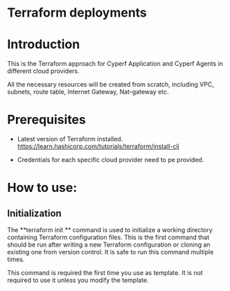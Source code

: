 # Terraform deployments

# Introduction

This is the Terraform approach for Cyperf Application and Cyperf Agents in different cloud providers.

All the necessary resources will be created from scratch, including VPC, subnets, route table, Internet Gateway, Nat-gateway etc.

# Prerequisites

- Latest version of Terraform installed. https://learn.hashicorp.com/tutorials/terraform/install-cli

- Credentials for each specific cloud provider need to pe provided.

# How to use:

## Initialization

The  **terraform init ** command is used to initialize a working directory containing Terraform configuration files. This is the first command that should be run after writing a new Terraform configuration or cloning an existing one from version control. It is safe to run this command multiple times.

This command is required the first time you use as template. It is not required to use it unless you modify the template.

## Deployment

The  **terraform apply**  command executes the actions proposed in a terraform template. All the default deployment variables may be changed.

terraform apply -var=&quot;GCP_CREDENTIALS=gcp-credentials.json&quot;

The -var option must be applied multiple times to use all the required input parameters.

## Template Parameters

The following table lists the parameters for this deployment.

| **Parameter label (name)**                  | **Default**            | **Description**  |
| ----------------------- | ----------------- | ----- |
| GCP_OWNER_TAG  | Requires input | The GCP owner tag name. |
| GCP_PROJECT_NAME            | Requires input   | Specify the GCP project name. |
| GCP_PROJECT_TAG | keysight-gcp-cyperf |The GCP project tag name. |
| GCP_CREDENTIALS   | Requires input   | The GCP credentials json file must be created using the following specifications https://cloud.google.com/iam/docs/creating-managing-service-account-keys. |
| SSH_KEY_PATH   | Requires input   | The GCP public SSH key file path. |
| SSH_USER   | Requires input   | The GCP SSH username. |
| GCP_REGION_NAME      | Requires input       | The GCP region where the deployment will take place. |
| GCP_ZONE_NAME | Requires input | The GCP zone where the deployment will take place. |
| GCP_MGMT_VPC_NETWORK_NAME | Requires input | The GCP management vpc network name for the existing infrastructure. |
| GCP_TEST_VPC_NETWORK_NAME | Requires input | The GCP test vpc network name for the existing infrastructure. |
| GCP_MGMT_SUBNET_NAME | Requires input | The GCP management subnet name for the existing infrastructure. |
| GCP_TEST_SUBNET_NAME | Requires input | The GCP test subnet name for the existing infrastructure. |
| GCP_BROKER_MACHINE_TYPE   | n1-standard-2            | The machine type used for deploying the CyPerf controller proxy. |
| GCP_AGENT_MACHINE_TYPE   | c2-standard-4            | The machine type used for deploying the CyPerf agent. |
| broker_image            | keysight-cyperf-controller-proxy-1-0   | The  CyPerf controller proxy image version.    |
| agent_version       | keysight-cyperf-agent-1-0     | The CyPerf agent image version.   |

## Destruction

The terraform destroy command will destroy the previous deployed infrastructure.